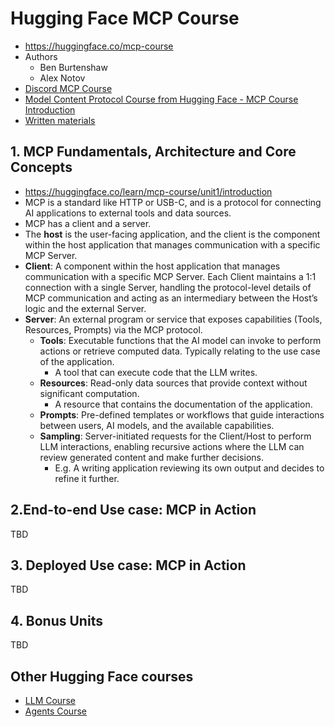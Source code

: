 # Hugging Face MCP Course

- <https://huggingface.co/mcp-course>
- Authors
  - Ben Burtenshaw
  - Alex Notov
- [Discord MCP Course](https://discord.com/channels/879548962464493619/1373973086897967214)
- [Model Content Protocol Course from Hugging Face - MCP Course Introduction](https://www.youtube.com/watch?v=p4q6LI-2yZ8)
- [Written materials](https://huggingface.co/learn/mcp-course/unit0/introduction)

## 1. MCP Fundamentals, Architecture and Core Concepts

- <https://huggingface.co/learn/mcp-course/unit1/introduction>
- MCP is a standard like HTTP or USB-C, and is a protocol for connecting AI applications to external tools and data sources.
- MCP has a client and a server.
- The **host** is the user-facing application, and the client is the component within the host application that manages communication with a specific MCP Server.
- **Client**: A component within the host application that manages communication with a specific MCP Server. Each Client maintains a 1:1 connection with a single Server, handling the protocol-level details of MCP communication and acting as an intermediary between the Host’s logic and the external Server.
- **Server**: An external program or service that exposes capabilities (Tools, Resources, Prompts) via the MCP protocol.
  - **Tools**:        Executable functions that the AI model can invoke to perform actions or retrieve computed data. Typically relating to the use case of the application. 
    - A tool that can execute code that the LLM writes.
  - **Resources**:    Read-only data sources that provide context without significant computation.
    - A resource that contains the documentation of the application.
  - **Prompts**:      Pre-defined templates or workflows that guide interactions between users, AI models, and the available capabilities.
  - **Sampling**:   Server-initiated requests for the Client/Host to perform LLM interactions, enabling recursive actions where the LLM can review generated content and make further decisions.
    - E.g. A writing application reviewing its own output and decides to refine it further.

## 2.End-to-end Use case: MCP in Action

TBD

## 3. Deployed Use case: MCP in Action

TBD

## 4. Bonus Units

TBD

## Other Hugging Face courses

- [LLM Course](https://huggingface.co/learn/llm-course/)
- [Agents Course](https://huggingface.co/learn/agents-course/)
